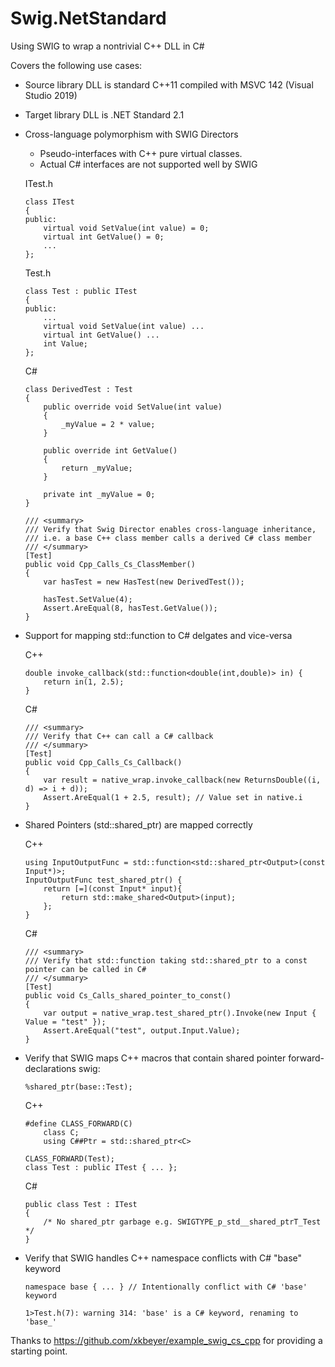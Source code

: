 # Swig.NetStandard
Using SWIG to wrap a nontrivial C++ DLL in C#

Covers the following use cases:

- Source library DLL is standard C++11 compiled with MSVC 142 (Visual Studio 2019)
- Target library DLL is .NET Standard 2.1
- Cross-language polymorphism with SWIG Directors
    - Pseudo-interfaces with C++ pure virtual classes.
    - Actual C# interfaces are not supported well by SWIG
    
    ITest.h
    ``` 
    class ITest 
    {
	public:
        virtual void SetValue(int value) = 0;
        virtual int GetValue() = 0;
        ...
	};
    ``` 
    
    Test.h
    ``` 
	class Test : public ITest
	{
    public:
        ...
        virtual void SetValue(int value) ...
        virtual int GetValue() ...
        int Value;
	};
    ``` 
    
    C#
    ``` 
    class DerivedTest : Test
    {
        public override void SetValue(int value)
        {
            _myValue = 2 * value;
        }

        public override int GetValue()
        {
            return _myValue;
        }

        private int _myValue = 0;
    }
    ``` 
    
    ``` 
    /// <summary>
    /// Verify that Swig Director enables cross-language inheritance,
    /// i.e. a base C++ class member calls a derived C# class member
    /// </summary>
    [Test]
    public void Cpp_Calls_Cs_ClassMember()
    {
        var hasTest = new HasTest(new DerivedTest());

        hasTest.SetValue(4);
        Assert.AreEqual(8, hasTest.GetValue());
    }
    ``` 

- Support for mapping std::function to C# delgates and vice-versa

    C++
    ``` 
    double invoke_callback(std::function<double(int,double)> in) {
        return in(1, 2.5);
    }
    ``` 
    
    C#
    ``` 
    /// <summary>
    /// Verify that C++ can call a C# callback
    /// </summary>
    [Test]
    public void Cpp_Calls_Cs_Callback()
    {
        var result = native_wrap.invoke_callback(new ReturnsDouble((i, d) => i + d));
        Assert.AreEqual(1 + 2.5, result); // Value set in native.i
    }
    ``` 

- Shared Pointers (std::shared_ptr) are mapped correctly

    C++
    ``` 
    using InputOutputFunc = std::function<std::shared_ptr<Output>(const Input*)>;
    InputOutputFunc test_shared_ptr() {
        return [=](const Input* input){
            return std::make_shared<Output>(input);
        };
    }
    ``` 

    C#
    ``` 
    /// <summary>
    /// Verify that std::function taking std::shared_ptr to a const pointer can be called in C#
    /// </summary>
    [Test]
    public void Cs_Calls_shared_pointer_to_const()
    {
        var output = native_wrap.test_shared_ptr().Invoke(new Input { Value = "test" });
        Assert.AreEqual("test", output.Input.Value);
    }
    ``` 

- Verify that SWIG maps C++ macros that contain shared pointer forward-declarations
    swig:
    ``` 
    %shared_ptr(base::Test);
    ``` 
    
    C++
    ``` 
    #define CLASS_FORWARD(C)
        class C;
        using C##Ptr = std::shared_ptr<C>

	CLASS_FORWARD(Test);
	class Test : public ITest {	... };
    ``` 

    C#
    ``` 
    public class Test : ITest 
    { 
        /* No shared_ptr garbage e.g. SWIGTYPE_p_std__shared_ptrT_Test */ 
    }
    ``` 

- Verify that SWIG handles C++ namespace conflicts with C# "base" keyword

    ``` 
    namespace base { ... } // Intentionally conflict with C# 'base' keyword
    ``` 
    
    ``` 
    1>Test.h(7): warning 314: 'base' is a C# keyword, renaming to 'base_'
    ``` 

Thanks to https://github.com/xkbeyer/example_swig_cs_cpp for providing a starting point.
